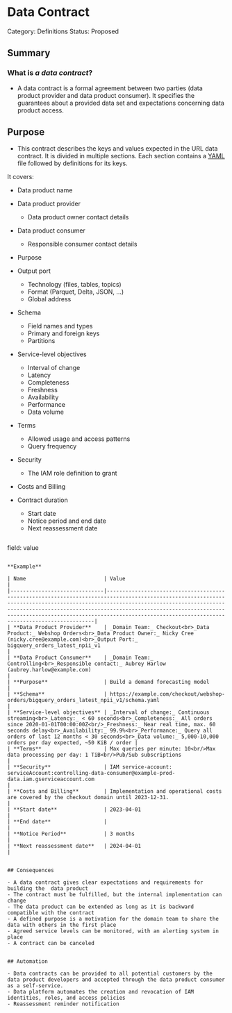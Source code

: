 # Data Contract

Category: Definitions
Status: Proposed

## Summary

### What is _a data contract_?
* A data contract is a formal agreement between two parties (data product provider and data product consumer).
It specifies the guarantees about a provided data set and expectations concerning data product access.

## Purpose
* This contract describes the keys and values expected in the URL data contract. It is divided in multiple sections. Each section contains a [YAML](https://www.redhat.com/en/topics/automation/what-is-yaml) file followed by definitions for its keys.


It covers:

* Data product name
* Data product provider
  * Data product owner contact details
* Data product consumer
  * Responsible consumer contact details
* Purpose
* Output port
  * Technology (files, tables, topics)
  * Format (Parquet, Delta, JSON, ...)
  * Global address
* Schema
  * Field names and types
  * Primary and foreign keys
  * Partitions
* Service-level objectives
  * Interval of change
  * Latency
  * Completeness
  * Freshness
  * Availability
  * Performance
  * Data volume
* Terms
  * Allowed usage and access patterns
  * Query frequency
* Security
  * The IAM role definition to grant
* Costs and Billing
* Contract duration
  * Start date
  * Notice period and end date
  * Next reassessment date
 
  ```YAML
field: value
  ```

**Example**

| Name                         | Value                                                                                                                                                                                                                                                                                                                                                    |
|------------------------------|----------------------------------------------------------------------------------------------------------------------------------------------------------------------------------------------------------------------------------------------------------------------------------------------------------------------------------------------------------|
| **Data Product Provider**    | _Domain Team:_ Checkout<br>_Data Product:_ Webshop Orders<br>_Data Product Owner:_ Nicky Cree (nicky.cree@example.com)<br>_Output Port:_ bigquery_orders_latest_npii_v1                                                                                                                                                                                  |
| **Data Product Consumer**    | _Domain Team:_ Controlling<br>_Responsible contact:_ Aubrey Harlow (aubrey.harlow@example.com)                                                                                                                                                                                                                                                           |
| **Purpose**                  | Build a demand forecasting model                                                                                                                                                                                                                                                                                                                         |
| **Schema**                   | https://example.com/checkout/webshop-orders/bigquery_orders_latest_npii_v1/schema.yaml                                                                                                                                                                                                                                                                   |
| **Service-level objectives** | _Interval of change:_ Continuous streaming<br>_Latency:_ < 60 seconds<br>_Completeness:_ All orders since 2020-01-01T00:00:00Z<br/>_Freshness:_ Near real time, max. 60 seconds delay<br>_Availability:_ 99.9%<br>_Performance:_ Query all orders of last 12 months < 30 seconds<br>_Data volume:_ 5,000-10,000 orders per day expected, ~50 KiB / order |
| **Terms**                    | Max queries per minute: 10<br/>Max data processing per day: 1 TiB<br/>Pub/Sub subscriptions                                                                                                                                                                                                                                                              |
| **Security**                 | IAM service-account: serviceAccount:controlling-data-consumer@example-prod-data.iam.gserviceaccount.com                                                                                                                                                                                                                                                  |
| **Costs and Billing**        | Implementation and operational costs are covered by the checkout domain until 2023-12-31.                                                                                                                                                                                                                                                                |
| **Start date**               | 2023-04-01                                                                                                                                                                                                                                                                                                                                               |
| **End date**                 |                                                                                                                                                                                                                                                                                                                                                          |
| **Notice Period**            | 3 months                                                                                                                                                                                                                                                                                                                                                 |
| **Next reassessment date**   | 2024-04-01                                                                                                                                                                                                                                                                                                                                               | 


## Consequences

- A data contract gives clear expectations and requirements for building the  data product
- The contract must be fulfilled, but the internal implementation can change
- The data product can be extended as long as it is backward compatible with the contract
- A defined purpose is a motivation for the domain team to share the data with others in the first place
- Agreed service levels can be monitored, with an alerting system in place
- A contract can be canceled 


## Automation

- Data contracts can be provided to all potential customers by the data product developers and accepted through the data product consumer as a self-service. 
- Data platform automates the creation and revocation of IAM identities, roles, and access policies
- Reassessment reminder notification

